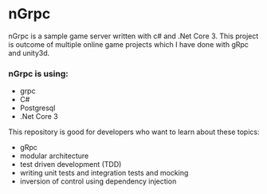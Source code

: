 # nGrpc
nGrpc is a sample game server written with c# and .Net Core 3. This project is outcome of multiple online game projects which I have done with gRpc and unity3d.  

### nGrpc is using:
* grpc
* C#
* Postgresql
* .Net Core 3

This repository is good for developers who want to learn about these topics:
  * gRpc
  * modular architecture
  * test driven development (TDD)
  * writing unit tests and integration tests and mocking
  * inversion of control using dependency injection
